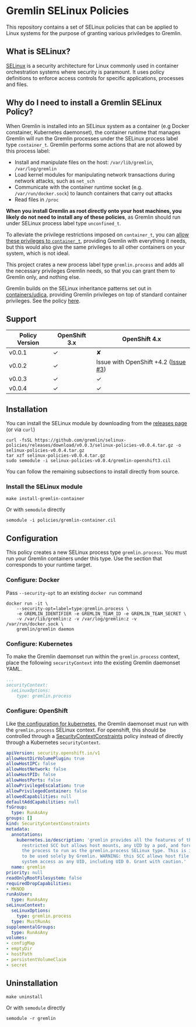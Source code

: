 # Gremlin SELinux Policies

This repository contains a set of SELinux policies that can be applied to Linux systems for the purpose of granting various priviledges to Gremlin.


## What is SELinux?

[SELinux][about_selinux] is a security architecture for Linux commonly used in container orchestration systems where security is paramount. It uses policy definitions to enforce access controls for specific applications, processes and files.

## Why do I need to install a Gremlin SELinux Policy?

When Gremlin is installed into an SELinux system as a container (e.g Docker constainer, Kubernetes daemonset), the container runtime that manages Gremlin will run the Gremlin processes under the SELinux process label type `container_t`. Gremlin performs some actions that are not allowed by this process label:

* Install and manipulate files on the host: `/var/lib/gremlin`, `/var/log/gremlin`
* Load kernel modules for manipulating network transactions during network attacks, such as `net_sch`
* Communicate with the container runtime socket (e.g. `/var/run/docker.sock`) to launch containers that carry out attacks
* Read files in `/proc`

**When you install Gremlin as root directly onto your host machines, you likely do not need to install any of these policies**, as Gremlin should run under SELinux process label type `unconfined_t`.

To alleviate the privilege restrictions imposed on `container_t`, you can [allow these privileges to `container_t`][about_allowcontainert], providing Gremlin with everything it needs, but this would also give the same privileges to all other containers on your system, which is not ideal.

This project crates a new process label type `gremlin.process` and adds all the necessary privileges Gremlin needs, so that you can grant them to Gremlin only, and nothing else.

Gremlin builds on the SELinux inheritance patterns set out in [containers/udica][about_containersudica], providing Gremlin privileges on top of standard container privileges. See the policy [here][gremlinpolicy].

## Support

| Policy Version | OpenShift 3.x | OpenShift 4.x |
|----------------| --------------| ------------- |
| v0.0.1         | ✓             | ✘             |
| v0.0.2         | ✓             | Issue with OpenShift +4.2 ([Issue #3](https://github.com/gremlin/selinux-policies/issues/3)) |
| v0.0.3         | ✓             | ✓             |
| v0.0.4         | ✓             | ✓             |

## Installation

You can install the SELinux module by downloading from the [releases page][releases] (or via `curl`)

```shell
curl -fsSL https://github.com/gremlin/selinux-policies/releases/download/v0.0.3/selinux-policies-v0.0.4.tar.gz -o selinux-policies-v0.0.4.tar.gz
tar xzf selinux-policies-v0.0.4.tar.gz
sudo semodule -i selinux-policies-v0.0.4/gremlin-openshift3.cil
```

You can follow the remaining subsections to install directly from source.

### Install the SELinux module


```shell
make install-gremlin-container
```

Or with `semodule` directly

```
semodule -i policies/gremlin-container.cil
```

## Configuration

This policy creates a new SELinux process type `gremlin.process`. You must run your Gremlin containers under this type. Use the section that corresponds to your runtime target.

### Configure: Docker

Pass `--security-opt` to an existing `docker run` command

```shell
docker run -it \
	--security-opt=label=type:gremlin.process \
	-e GREMLIN_IDENTIFIER -e GREMLIN_TEAM_ID -e GREMLIN_TEAM_SECRET \
	-v /var/lib/gremlin:z -v /var/log/gremlin:z -v /var/run/docker.sock \
	gremlin/gremlin daemon
```

### Configure: Kubernetes

To make the Gremlin daemonset run within the `gremlin.process` context, place the following `securityContext` into the existing Gremlin daemonset YAML.

```yaml
...
securityContext:
  seLinuxOptions:
    type: gremlin.process
```

### Configure: OpenShift

Like [the configuration for kubernetes][config_kubernetes], the Gremlin daemonset must run with the `gremlin.process` SELinux context. For openshift, this should be controlled through a [SecurityContextConstraints][about_scc] policy instead of directly through a Kubernetes `securityContext`.

```yaml
apiVersion: security.openshift.io/v1
allowHostDirVolumePlugin: true
allowHostIPC: false
allowHostNetwork: false
allowHostPID: false
allowHostPorts: false
allowPrivilegeEscalation: true
allowPrivilegedContainer: false
allowedCapabilities: null
defaultAddCapabilities: null
fsGroup:
  type: RunAsAny
groups: []
kind: SecurityContextConstraints
metadata:
  annotations:
    kubernetes.io/description: 'gremlin provides all the features of the
      restricted SCC but allows host mounts, any UID by a pod, and forces 
      the process to run as the gremlin.process SELinux type. This is intended 
      to be used solely by Gremlin. WARNING: this SCC allows host file
      system access as any UID, including UID 0. Grant with caution.'
  name: gremlin
priority: null
readOnlyRootFilesystem: false
requiredDropCapabilities:
- MKNOD
runAsUser:
  type: RunAsAny
seLinuxContext:
  seLinuxOptions:
    type: gremlin.process
  type: MustRunAs
supplementalGroups:
  type: RunAsAny
volumes:
- configMap
- emptyDir
- hostPath
- persistentVolumeClaim
- secret
```

## Uninstallation

```shell
make uninstall
```

Or with `semodule` directly

```shell
semodule -r gremlin
```

[releases]: https://github.com/gremlin/selinux-policies/releases
[about_selinux]: https://www.redhat.com/en/topics/linux/what-is-selinux
[configuration]: #configuration
[config_kubernetes]: #configure-kubernetes
[configure_kubernetes]: #configure-openshift
[about_scc]: https://docs.openshift.com/container-platform/4.5/authentication/managing-security-context-constraints.html#:~:text=Updating%20an%20SCC-,About%20Security%20Context%20Constraints,what%20resources%20it%20can%20access.
[about_allowcontainert]: https://gremlin.com/docs/security/overview/#bypass-container_t-restrictions
[about_containersudica]: https://github.com/containers/udica
[gremlinpolicy]: https://github.com/gremlin/selinux-policies/blob/master/policies/gremlin_container.cil
